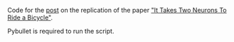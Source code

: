 Code for the [post](https://vhartmann.com/two-neurons-bike/) on the replication of the paper ["It Takes Two Neurons To Ride a Bicycle"](http://paradise.caltech.edu/~cook/papers/TwoNeurons.pdf).

Pybullet is required to run the script.
